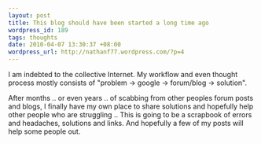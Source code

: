 ```yaml
--- 
layout: post
title: This blog should have been started a long time ago
wordpress_id: 189
tags: thoughts
date: 2010-04-07 13:30:37 +08:00
wordpress_url: http://nathanf77.wordpress.com/?p=4
---
```

I am indebted to the collective Internet. My workflow and even thought process mostly consists of "problem -&gt; google -&gt; forum/blog -&gt; solution".

After months .. or even years .. of scabbing from other peoples forum posts and blogs, I finally have my own place to share solutions and hopefully help other people who are struggling .. This is going to be a scrapbook of errors and headaches, solutions and links. And hopefully a few of my posts will help some people out.
